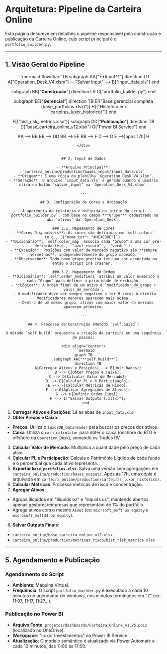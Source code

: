 # Arquitetura: Pipeline da Carteira Online

Esta página descreve em detalhes o pipeline responsável pela construção e publicação da Carteira Online, cujo script principal é o `portfolio_builder.py`.

---

## 1. Visão Geral do Pipeline

<div align="center">
```mermaid
flowchart TB
  subgraph AA["**Input**"]
    direction LR
    A["Operation_Desk_V4.xlsm"] -- "Salvar Input" --> B["input_data.xls"]
  end

  subgraph BB["**Construção**"]
    direction LR
    C["portfolio_builder.py"]
  end

  subgraph EE["**Gerencial**"]
    direction TB
    E[("Base gerencial completa<br>(base_portfolios.xlsx)")]
    H[("Histórico em<br>carteiras_luxor_historico/")]
  end

  F[("hist_risk_metrics.xlsx")]
  subgraph DD["**Publicação**"]
    direction TB
    D["base_carteira_online_v12.xlsx"]
    G["Power BI Service"]
   end

  AA --> BB
  BB --> DD
  BB --> EE
  BB --> F
  D --> G
  E -->|após 17h| H
```
</div>
---

## 2. Input de Dados

- **Arquivo Principal**: `carteira_online/production/bases_input/input_data.xls`
- **Origem**: É uma cópia da planilha `Operation_Desk_V4.xlsm`.
- **Geração**: O arquivo `input_data.xls` é gerado quando o usuário clica no botão "salvar_input" na `Operation_Desk_V4.xlsm`.

---

## 3. Configuração de Cores e Ordenação

A aparência do relatório é definida no início do script `portfolio_builder.py`, com base no campo **"Grupo"** cadastrado na aba 'ativos' da `Operation_Desk`.

### 3.1. Mapeamento de Cores
- **Cores Disponíveis**: As cores são definidas em `self.colors` (e.g., `{"nome_cor": "#HEXCODE"}`).
- **Dicionário**: `self.color_map` associa cada "Grupo" a uma cor pré-definida (e.g., `"azul_escuro"`, `"verde"`).
- **Exceção**: Posições com valor de mercado negativo são **sempre vermelhas**, independentemente do grupo mapeado.
- **Observação**: Todo novo grupo precisa ter uma cor associada ou então o script irá crashar. 

### 3.2. Mapeamento de Ordem
- **Dicionário**: `self.order_modifiers` atribui um valor numérico a cada "Grupo" para definir a prioridade de exibição.
- **Lógica**: A ordem final de um ativo é `modificador_do_grupo + valor_de_mercado`.
  - O modificador deve ser sempre negativo e ter 9 zeros à direita. Modificadores menores aparecem mais acima.
  - Dentro de um mesmo grupo, ativos com maior valor de mercado aparecem primeiro.

---

## 4. Processo de Construção (Método `self.build`)

O método `self.build` orquestra a criação da carteira em uma sequência de passos:

<div align="center">
```mermaid
graph TB
  subgraph AA["**self.build**"]
    direction TB
    A[Carregar Ativos e Posições] --> B[Unir Dados];
    B --> C[Obter Preços e Caixa];
    C --> D[Calcular Valor de Mercado];
    D --> E[Calcular PL e % Participação];
    E --> F[Calcular Métricas de Risco];
    F --> G[Aplicar Agregações de Ativos];
    G --> H[Definir Ordem Final];
    H --> I["Salvar Outputs (.xlsx)"];
  end
```
</div>

1.  **Carregar Ativos e Posições**: Lê as abas de `input_data.xls`. 
2.  **Obter Preços e Caixa**:
   -   **Preços**: Utiliza o `luxorDB_datareader` para buscar os preços dos ativos.
   -   **Caixa**: Utiliza o `cash_calculator` para obter o caixa (onshore do BTG e offshore da `Operation_Desk`), somando os Trades RV.
3.  **Calcular Valor de Mercado**: Multiplica a quantidade pelo preço de cada ativo.
4.  **Calcular PL e Participação**: Calcula o Patrimônio Líquido de cada fundo e o percentual que cada ativo representa.
5.  **Exportar `base_portfolios.xlsx`**: Salva uma versão sem agregações em `carteira_online/production/bases_output/`. Após as 17h, uma cópia é arquivada em `carteira_online/production/carteiras_luxor_historico/`.
6.  **Calcular Métricas**: Processa métricas de risco e concentração.
7.  **Agregar Ativos**:
   -   Agrupa ilíquidos em "iliquids bz" e "iliquids us", mantendo abertos apenas gestores/empresas que representam de 1% do portfólio.
   -   Agrega ativos com o mesmo `Asset` (ex: `micrsoft_msft us equity` e `microsoft_msft34 bz equity`).
8.  **Salvar Outputs Finais**:
   -   `carteira_online/base_carteira_online_v12.xlsx`
   -   `carteira_online/production/metricas_risco/hist_risk_metrics.xlsx`

---

## 5. Agendamento e Publicação

### Agendamento do Script
- **Ambiente**: Máquina Virtual.
- **Frequência**: O script `portfolio_builder.py` é executado a cada 10 minutos no agendador do windows, nos minutos terminados em "7" (ex: 11:07, 11:17, 11:27...).

### Publicação no Power BI
- **Arquivo Fonte**: `projetos/dashboards/Carteira_Online_v1.25.pbix` (localizado no OneDrive).
- **Workspace**: "Luxor Investimentos" no Power BI Service.
- **Atualização**: O modelo semântico é atualizado via Power Automate a cada 10 minutos, das 11:00 às 17:50.